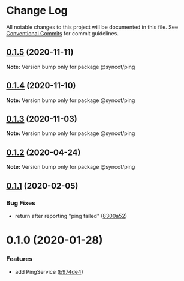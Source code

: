 # Change Log

All notable changes to this project will be documented in this file.
See [Conventional Commits](https://conventionalcommits.org) for commit guidelines.

## [0.1.5](https://github.com/SyncOT/SyncOT/compare/@syncot/ping@0.1.4...@syncot/ping@0.1.5) (2020-11-11)

**Note:** Version bump only for package @syncot/ping





## [0.1.4](https://github.com/SyncOT/SyncOT/compare/@syncot/ping@0.1.3...@syncot/ping@0.1.4) (2020-11-10)

**Note:** Version bump only for package @syncot/ping





## [0.1.3](https://github.com/SyncOT/SyncOT/compare/@syncot/ping@0.1.2...@syncot/ping@0.1.3) (2020-11-03)

**Note:** Version bump only for package @syncot/ping





## [0.1.2](https://github.com/SyncOT/SyncOT/compare/@syncot/ping@0.1.1...@syncot/ping@0.1.2) (2020-04-24)

**Note:** Version bump only for package @syncot/ping





## [0.1.1](https://github.com/SyncOT/SyncOT/compare/@syncot/ping@0.1.0...@syncot/ping@0.1.1) (2020-02-05)


### Bug Fixes

* return after reporting "ping failed" ([8300a52](https://github.com/SyncOT/SyncOT/commit/8300a52c3b8c65158b0b8b9dab4ac8eef31e9ef7))





# 0.1.0 (2020-01-28)


### Features

* add PingService ([b974de4](https://github.com/SyncOT/SyncOT/commit/b974de4b8c66ed9b97e20ab6c2b641186efb7327))
